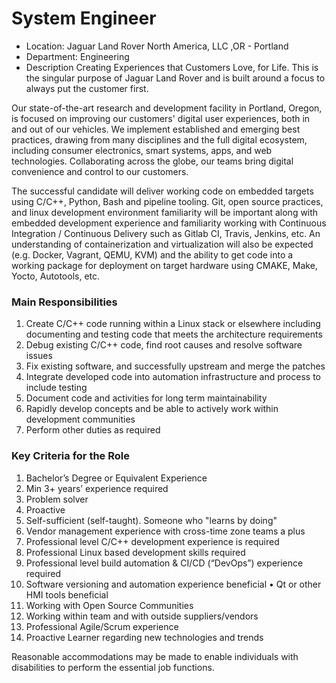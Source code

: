 
# System Engineer
- Location:	Jaguar Land Rover North America, LLC ,OR - Portland
- Department:	Engineering
- Description
  Creating Experiences that Customers Love, for Life.  This is the singular purpose of Jaguar Land Rover and is built around a focus to always put the customer first. 

Our state-of-the-art research and development facility in Portland, Oregon, is focused on improving our customers' digital user experiences, both in and out of our vehicles. We implement established and emerging best practices, drawing from many disciplines and the full digital ecosystem, including consumer electronics, smart systems, apps, and web technologies. Collaborating across the globe, our teams bring digital convenience and control to our customers.

The successful candidate will deliver working code on embedded targets using C/C++, Python, Bash and pipeline tooling. Git, open source practices, and linux development environment familiarity will be important along with embedded development experience and familiarity working with Continuous Integration / Continuous Delivery such as Gitlab CI, Travis, Jenkins, etc. An understanding of containerization and virtualization will also be expected (e.g. Docker, Vagrant, QEMU, KVM) and the ability to get code into a working package for deployment on target hardware using CMAKE, Make, Yocto, Autotools, etc.

### Main Responsibilities
1. Create C/C++ code running within a Linux stack or elsewhere including documenting and testing code that meets the architecture requirements
1. Debug existing C/C++ code, find root causes and resolve software issues
1. Fix existing software, and successfully upstream and merge the patches
1. Integrate developed code into automation infrastructure and process to include testing
1. Document code and activities for long term maintainability
1. Rapidly develop concepts and be able to actively work within development communities
1. Perform other duties as required

### Key Criteria for the Role
1. Bachelor’s Degree or Equivalent Experience
1. Min 3+ years’ experience required
1. Problem solver
1. Proactive
1. Self-sufficient (self-taught). Someone who "learns by doing"
1. Vendor management experience with cross-time zone teams a plus
1. Professional level C/C++ development experience is required
1. Professional Linux based development skills required
1. Professional level build automation & CI/CD (“DevOps”) experience required
1. Software versioning and automation experience beneficial • Qt or other HMI tools beneficial
1. Working with Open Source Communities
1. Working within team and with outside suppliers/vendors
1. Professional Agile/Scrum experience
1. Proactive Learner regarding new technologies and trends

Reasonable accommodations may be made to enable individuals with disabilities to perform the essential job functions.


